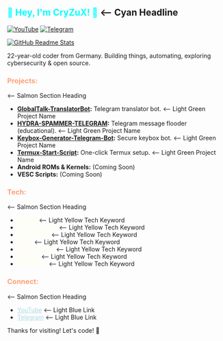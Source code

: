 ## <span style="color: #00FFFF;">👋 Hey, I'm CryZuX! 👋</span>  <-- Cyan Headline

[![YouTube](https://img.shields.io/badge/YouTube-CryZuX-red?style=for-the-badge&logo=youtube&logoColor=white)](https://youtube.com/c/cryzux)
[![Telegram](https://img.shields.io/badge/Telegram-@CRZX1337-blue?style=for-the-badge&logo=telegram&logoColor=white)](https://t.me/CRZX1337)

[![GitHub Readme Stats](https://github-readme-stats.vercel.app/api?username=CRZX1337&theme=dark&show_icons=true)](https://github.com/CRZX1337)

22-year-old coder from Germany. Building things, automating, exploring cybersecurity & open source.

<h3 style="color: #FFA07A;">Projects:</h3>  <-- Salmon Section Heading

*   **<span style="color: #98FB98;">[GlobalTalk-TranslatorBot](https://github.com/CRZX1337/GlobalTalk-TranslatorBot)</span>:** Telegram translator bot.  <-- Light Green Project Name
*   **<span style="color: #98FB98;">[HYDRA-SPAMMER-TELEGRAM](https://github.com/CRZX1337/HYDRA-SPAMMER-TELEGRAM)</span>:** Telegram message flooder (educational).  <-- Light Green Project Name
*   **<span style="color: #98FB98;">[Keybox-Generator-Telegram-Bot](https://github.com/CRZX1337/Keybox-Generator-Telegram-Bot)</span>:** Secure keybox bot.  <-- Light Green Project Name
*   **<span style="color: #98FB98;">[Termux-Start-Script](https://github.com/CRZX1337/Termux-Start-Script)</span>:** One-click Termux setup.  <-- Light Green Project Name
*   **Android ROMs & Kernels:** (Coming Soon)
*   **VESC Scripts:** (Coming Soon)

<h3 style="color: #FFA07A;">Tech:</h3>  <-- Salmon Section Heading

*   <span style="color: #FFFFE0;">Python</span>  <-- Light Yellow Tech Keyword
*   <span style="color: #FFFFE0;">Cybersecurity</span>  <-- Light Yellow Tech Keyword
*   <span style="color: #FFFFE0;">Automation</span>  <-- Light Yellow Tech Keyword
*   <span style="color: #FFFFE0;">Linux</span>  <-- Light Yellow Tech Keyword
*   <span style="color: #FFFFE0;">Open Source</span>  <-- Light Yellow Tech Keyword
*   <span style="color: #FFFFE0;">Android</span>  <-- Light Yellow Tech Keyword
*   <span style="color: #FFFFE0;">VESC/Lisp</span>  <-- Light Yellow Tech Keyword

<h3 style="color: #FFA07A;">Connect:</h3>  <-- Salmon Section Heading

*   <a href="https://youtube.com/c/cryzux" style="color: #ADD8E6;">YouTube</a>  <-- Light Blue Link
*   <a href="https://t.me/CRZX1337" style="color: #ADD8E6;">Telegram</a>  <-- Light Blue Link

Thanks for visiting! Let's code! 🚀
